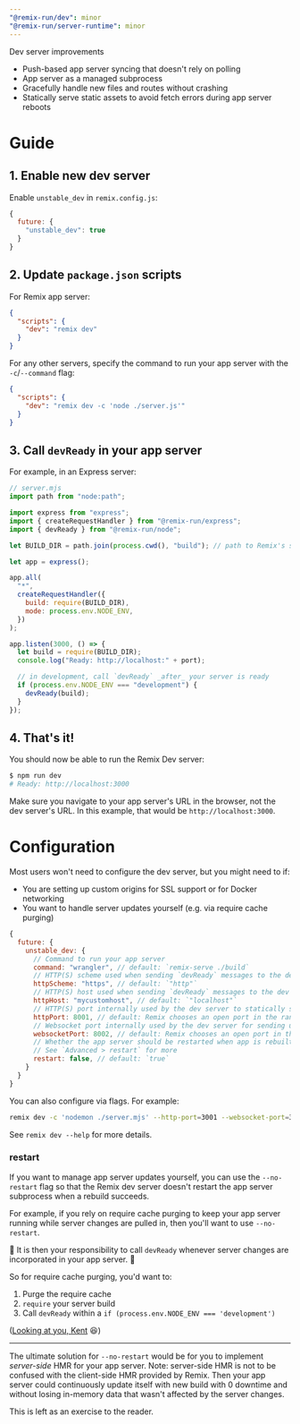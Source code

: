 ```yaml
---
"@remix-run/dev": minor
"@remix-run/server-runtime": minor
---
```


Dev server improvements

- Push-based app server syncing that doesn't rely on polling
- App server as a managed subprocess
- Gracefully handle new files and routes without crashing
- Statically serve static assets to avoid fetch errors during app server reboots

# Guide

## 1. Enable new dev server

Enable `unstable_dev` in `remix.config.js`:

```js
{
  future: {
    "unstable_dev": true
  }
}
```

## 2. Update `package.json` scripts

For Remix app server:

```json
{
  "scripts": {
    "dev": "remix dev"
  }
}
```

For any other servers, specify the command to run your app server with the `-c`/`--command` flag:

```json
{
  "scripts": {
    "dev": "remix dev -c 'node ./server.js'"
  }
}
```

## 3. Call `devReady` in your app server

For example, in an Express server:

```js
// server.mjs
import path from "node:path";

import express from "express";
import { createRequestHandler } from "@remix-run/express";
import { devReady } from "@remix-run/node";

let BUILD_DIR = path.join(process.cwd(), "build"); // path to Remix's server build directory (`build/` by default)

let app = express();

app.all(
  "*",
  createRequestHandler({
    build: require(BUILD_DIR),
    mode: process.env.NODE_ENV,
  })
);

app.listen(3000, () => {
  let build = require(BUILD_DIR);
  console.log("Ready: http://localhost:" + port);

  // in development, call `devReady` _after_ your server is ready
  if (process.env.NODE_ENV === "development") {
    devReady(build);
  }
});
```

## 4. That's it!

You should now be able to run the Remix Dev server:

```sh
$ npm run dev
# Ready: http://localhost:3000
```

Make sure you navigate to your app server's URL in the browser, not the dev server's URL.
In this example, that would be `http://localhost:3000`.

# Configuration

Most users won't need to configure the dev server, but you might need to if:

- You are setting up custom origins for SSL support or for Docker networking
- You want to handle server updates yourself (e.g. via require cache purging)

```js
{
  future: {
    unstable_dev: {
      // Command to run your app server
      command: "wrangler", // default: `remix-serve ./build`
      // HTTP(S) scheme used when sending `devReady` messages to the dev server
      httpScheme: "https", // default: `"http"`
      // HTTP(S) host used when sending `devReady` messages to the dev server
      httpHost: "mycustomhost", // default: `"localhost"`
      // HTTP(S) port internally used by the dev server to statically serve built assets and to receive app server `devReady` messages
      httpPort: 8001, // default: Remix chooses an open port in the range 3001-3099
      // Websocket port internally used by the dev server for sending updates to the browser (Live reload, HMR, HDR)
      websocketPort: 8002, // default: Remix chooses an open port in the range 3001-3099
      // Whether the app server should be restarted when app is rebuilt
      // See `Advanced > restart` for more
      restart: false, // default: `true`
    }
  }
}
```

You can also configure via flags. For example:

```sh
remix dev -c 'nodemon ./server.mjs' --http-port=3001 --websocket-port=3002 --no-restart
```

See `remix dev --help` for more details.

### restart

If you want to manage app server updates yourself, you can use the `--no-restart` flag so that the Remix dev server doesn't restart the app server subprocess when a rebuild succeeds.

For example, if you rely on require cache purging to keep your app server running while server changes are pulled in, then you'll want to use `--no-restart`.

🚨 It is then your responsibility to call `devReady` whenever server changes are incorporated in your app server. 🚨

So for require cache purging, you'd want to:

1. Purge the require cache
2. `require` your server build
3. Call `devReady` within a `if (process.env.NODE_ENV === 'development')`

([Looking at you, Kent](https://github.com/kentcdodds/kentcdodds.com/blob/main/server/index.ts#L298) 😆)

---

The ultimate solution for `--no-restart` would be for you to implement _server-side_ HMR for your app server.
Note: server-side HMR is not to be confused with the client-side HMR provided by Remix.
Then your app server could continuously update itself with new build with 0 downtime and without losing in-memory data that wasn't affected by the server changes.

This is left as an exercise to the reader.
